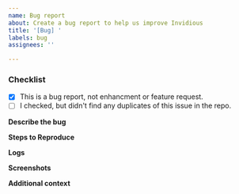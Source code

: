 ```yaml
---
name: Bug report
about: Create a bug report to help us improve Invidious
title: '[Bug] '
labels: bug
assignees: ''

---
```


<!-- The comments between these brackets won't show up in the issue. -->
<!-- If you want to suggest a new feature please use "Feature request" instead -->
<!-- If you want to suggest an enhancement to an existing feature please use "Enhancement" instead -->

### Checklist 
<!-- This checklist is COMPULSORY. The first box has been checked so you you can see how it is done. -->
- [x] This is a bug report, not enhancment or feature request.
- [ ] I checked, but didn't find any duplicates of this issue in the repo. <!-- Please use the search function to check if the bug you found has already been reported by someone else. Seriously, check. -->

**Describe the bug**
<!-- A clear and concise description of what the bug is. -->

**Steps to Reproduce**
<!-- Steps to reproduce the behavior:
1. Go to '...'
2. Click on '....'
3. Scroll down to '....'
4. See error
-->

**Logs**
<!-- If applicable, copy the log that appear in the browser page where the error is reported. -->

**Screenshots**
<!-- If applicable, add screenshots to help explain your problem. -->

**Additional context**
<!-- Add any other context about the problem here.
 - Browser (if applicable):
 - OS (if applicable):
-->
